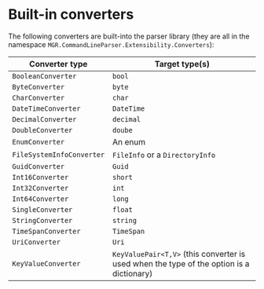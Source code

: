 ﻿# Built-in converters

The following converters are built-into the parser library (they are all in the namespace `MGR.CommandLineParser.Extensibility.Converters`):

|Converter type | Target type(s) |
|---|---|
| `BooleanConverter` | `bool` |
| `ByteConverter` | `byte` |
| `CharConverter` | `char` |
| `DateTimeConverter` | `DateTime` |
| `DecimalConverter` | `decimal` |
| `DoubleConverter` | `doube` |
| `EnumConverter` | An enum |
| `FileSystemInfoConverter` | `FileInfo` or a `DirectoryInfo` |
| `GuidConverter` | `Guid` |
| `Int16Converter` | `short` |
| `Int32Converter` | `int` |
| `Int64Converter` | `long` |
| `SingleConverter` | `float` |
| `StringConverter` | `string` |
| `TimeSpanConverter` | `TimeSpan` |
| `UriConverter` | `Uri` |
| `KeyValueConverter` | `KeyValuePair<T,V>` (this converter is used when the type of the option is a dictionary) |.
